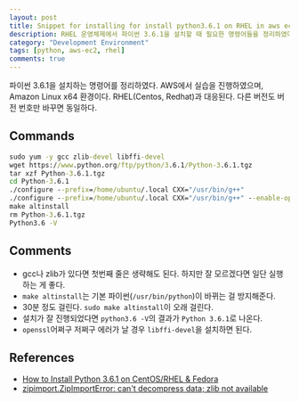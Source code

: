 ```yaml
---
layout: post
title: Snippet for installing for install python3.6.1 on RHEL in aws ec2
description: RHEL 운영체제에서 파이썬 3.6.1을 설치할 때 필요한 명령어들을 정리하였다.
category: "Development Environment"
tags: [python, aws-ec2, rhel]
comments: true
---
```


파이썬 3.6.1을 설치하는 명령어를 정리하였다.
AWS에서 실습을 진행하였으며, Amazon Linux x64 환경이다. RHEL(Centos, Redhat)과 대응된다.
다른 버전도 버전 번호만 바꾸면 동일하다.

## Commands
``` cmd
sudo yum -y gcc zlib-devel libffi-devel
wget https://www.python.org/ftp/python/3.6.1/Python-3.6.1.tgz
tar xzf Python-3.6.1.tgz
cd Python-3.6.1
./configure --prefix=/home/ubuntu/.local CXX="/usr/bin/g++"
./configure --prefix=/home/ubuntu/.local CXX="/usr/bin/g++" --enable-optimizations
make altinstall
rm Python-3.6.1.tgz
Python3.6 -V
```

## Comments
- gcc나 zlib가 있다면 첫번째 줄은 생략해도 된다. 하지만 잘 모르겠다면 일단 실행하는 게 좋다.  
- <code>make altinstall</code>는 기본 파이썬(<code>/usr/bin/python</code>)이 바뀌는 걸 방지해준다.  
- 30분 정도 걸린다. <code>sudo make altinstall</code>이 오래 걸린다.  
- 설치가 잘 진행되었다면 <code>python3.6 -V</code>의 결과가 <code>Python 3.6.1</code>로 나온다.  
- `openssl`어쩌구 저쩌구 에러가 날 경우 `libffi-devel`을 설치하면 된다.

## References
- [How to Install Python 3.6.1 on CentOS/RHEL & Fedora](https://tecadmin.net/install-python-3-6-on-centos/#)  
- [zipimport.ZipImportError: can't decompress data; zlib not available](http://unix.stackexchange.com/questions/291737/zipimport-zipimporterror-cant-decompress-data-zlib-not-available)  
